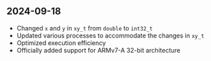 ## 2024-09-18
- Changed `x` and `y` in `xy_t` from `double` to `int32_t`
- Updated various processes to accommodate the changes in `xy_t`
- Optimized execution efficiency
- Officially added support for ARMv7-A 32-bit architecture
